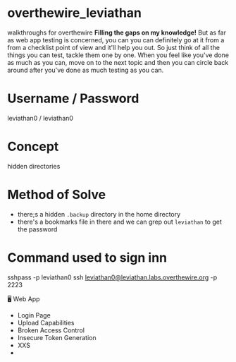 # overthewire_leviathan
walkthroughs for overthewire
**Filling the gaps on my knowledge!**
But as far as web app testing is concerned, you can you can definitely go at it from a from a checklist point of view and it'll help you out. 
So just think of all the things you can test, tackle them one by one. 
When you feel like you've  done as much as you can, move on to the next topic and then you can circle back around after you've done as much testing as you can. 
# Username / Password
leviathan0 / leviathan0
# Concept
hidden directories
# Method of Solve
* there;s a hidden `.backup`  directory in the home directory
* there's a bookmarks file in there and we can grep out `leviathan` to get the password
# Command used to sign inn
sshpass -p leviathan0 ssh leviathan0@leviathan.labs.overthewire.org -p 2223


🖥️ Web App
- Login Page
- Upload Capabilities
- Broken  Access Control
- Insecure Token Generation
- XXS
- 
